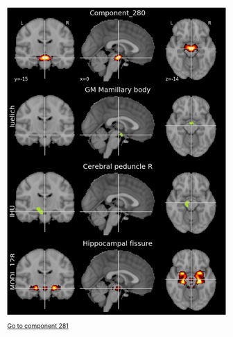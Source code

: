 


![280](preliminary/280.jpg "Component 280")

[Go to component 281](https://parietal-inria.github.io/MODL_atlas/1024/281 "Component 281")